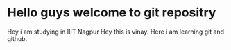 # Hello guys welcome to git repositry

Hey i am studying in IIIT Nagpur
Hey this is vinay.
Here i am learning git and github.
